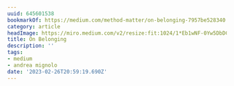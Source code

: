 ```yaml
---
uuid: 645601538
bookmarkOf: https://medium.com/method-matter/on-belonging-7957be528340
category: article
headImage: https://miro.medium.com/v2/resize:fit:1024/1*Eb1wNF-0Yw5DbDCQH1gNMw.png
title: On Belonging
description: ''
tags:
- medium
- andrea mignolo
date: '2023-02-26T20:59:19.690Z'
---
```




